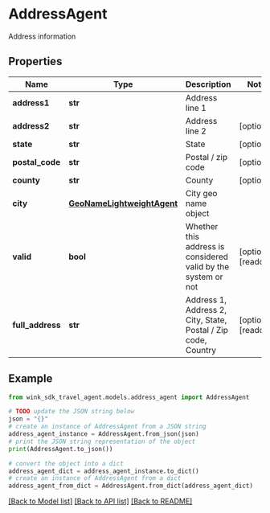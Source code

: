 # AddressAgent

Address information

## Properties

Name | Type | Description | Notes
------------ | ------------- | ------------- | -------------
**address1** | **str** | Address line 1 | 
**address2** | **str** | Address line 2 | [optional] 
**state** | **str** | State | [optional] 
**postal_code** | **str** | Postal / zip code | [optional] 
**county** | **str** | County | [optional] 
**city** | [**GeoNameLightweightAgent**](GeoNameLightweightAgent.md) | City geo name object | 
**valid** | **bool** | Whether this address is considered valid by the system or not | [optional] [readonly] 
**full_address** | **str** | Address 1, Address 2, City, State, Postal / Zip code, Country | [optional] [readonly] 

## Example

```python
from wink_sdk_travel_agent.models.address_agent import AddressAgent

# TODO update the JSON string below
json = "{}"
# create an instance of AddressAgent from a JSON string
address_agent_instance = AddressAgent.from_json(json)
# print the JSON string representation of the object
print(AddressAgent.to_json())

# convert the object into a dict
address_agent_dict = address_agent_instance.to_dict()
# create an instance of AddressAgent from a dict
address_agent_from_dict = AddressAgent.from_dict(address_agent_dict)
```
[[Back to Model list]](../README.md#documentation-for-models) [[Back to API list]](../README.md#documentation-for-api-endpoints) [[Back to README]](../README.md)



